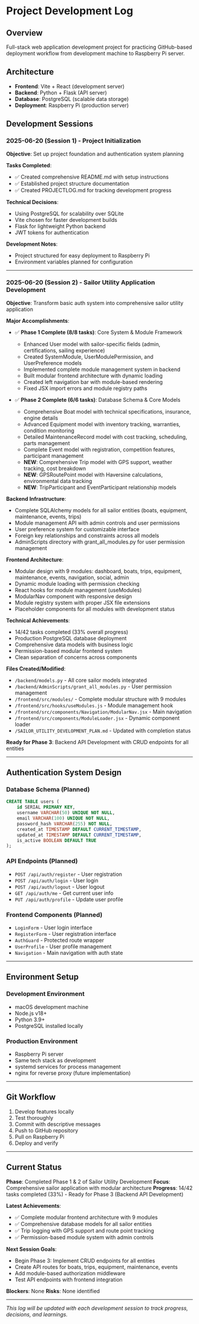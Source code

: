 # Project Development Log

## Overview
Full-stack web application development project for practicing GitHub-based deployment workflow from development machine to Raspberry Pi server.

## Architecture
- **Frontend**: Vite + React (development server)
- **Backend**: Python + Flask (API server)  
- **Database**: PostgreSQL (scalable data storage)
- **Deployment**: Raspberry Pi (production server)

## Development Sessions

### 2025-06-20 (Session 1) - Project Initialization
**Objective**: Set up project foundation and authentication system planning

**Tasks Completed**:
- ✅ Created comprehensive README.md with setup instructions
- ✅ Established project structure documentation
- ✅ Created PROJECTLOG.md for tracking development progress

**Technical Decisions**:
- Using PostgreSQL for scalability over SQLite
- Vite chosen for faster development builds
- Flask for lightweight Python backend
- JWT tokens for authentication

**Development Notes**:
- Project structured for easy deployment to Raspberry Pi
- Environment variables planned for configuration

---

### 2025-06-20 (Session 2) - Sailor Utility Application Development
**Objective**: Transform basic auth system into comprehensive sailor utility application

**Major Accomplishments**:
- ✅ **Phase 1 Complete (8/8 tasks)**: Core System & Module Framework
  - Enhanced User model with sailor-specific fields (admin, certifications, sailing experience)
  - Created SystemModule, UserModulePermission, and UserPreference models
  - Implemented complete module management system in backend
  - Built modular frontend architecture with dynamic loading
  - Created left navigation bar with module-based rendering
  - Fixed JSX import errors and module registry paths

- ✅ **Phase 2 Complete (6/6 tasks)**: Database Schema & Core Models
  - Comprehensive Boat model with technical specifications, insurance, engine details
  - Advanced Equipment model with inventory tracking, warranties, condition monitoring
  - Detailed MaintenanceRecord model with cost tracking, scheduling, parts management
  - Complete Event model with registration, competition features, participant management
  - **NEW**: Comprehensive Trip model with GPS support, weather tracking, cost breakdown
  - **NEW**: GPSRoutePoint model with Haversine calculations, environmental data tracking
  - **NEW**: TripParticipant and EventParticipant relationship models

**Backend Infrastructure**:
- Complete SQLAlchemy models for all sailor entities (boats, equipment, maintenance, events, trips)
- Module management API with admin controls and user permissions
- User preference system for customizable interface
- Foreign key relationships and constraints across all models
- AdminScripts directory with grant_all_modules.py for user permission management

**Frontend Architecture**:
- Modular design with 9 modules: dashboard, boats, trips, equipment, maintenance, events, navigation, social, admin
- Dynamic module loading with permission checking
- React hooks for module management (useModules)
- ModularNav component with responsive design
- Module registry system with proper JSX file extensions
- Placeholder components for all modules with development status

**Technical Achievements**:
- 14/42 tasks completed (33% overall progress)
- Production PostgreSQL database deployment
- Comprehensive data models with business logic
- Permission-based modular frontend system
- Clean separation of concerns across components

**Files Created/Modified**:
- `/backend/models.py` - All core sailor models integrated
- `/backend/AdminScripts/grant_all_modules.py` - User permission management
- `/frontend/src/modules/` - Complete modular structure with 9 modules
- `/frontend/src/hooks/useModules.js` - Module management hook
- `/frontend/src/components/Navigation/ModularNav.jsx` - Main navigation
- `/frontend/src/components/ModuleLoader.jsx` - Dynamic component loader
- `/SAILOR_UTILITY_DEVELOPMENT_PLAN.md` - Updated with completion status

**Ready for Phase 3**: Backend API Development with CRUD endpoints for all entities

---

## Authentication System Design

### Database Schema (Planned)
```sql
CREATE TABLE users (
    id SERIAL PRIMARY KEY,
    username VARCHAR(50) UNIQUE NOT NULL,
    email VARCHAR(100) UNIQUE NOT NULL,
    password_hash VARCHAR(255) NOT NULL,
    created_at TIMESTAMP DEFAULT CURRENT_TIMESTAMP,
    updated_at TIMESTAMP DEFAULT CURRENT_TIMESTAMP,
    is_active BOOLEAN DEFAULT TRUE
);
```

### API Endpoints (Planned)
- `POST /api/auth/register` - User registration
- `POST /api/auth/login` - User login
- `POST /api/auth/logout` - User logout
- `GET /api/auth/me` - Get current user info
- `PUT /api/auth/profile` - Update user profile

### Frontend Components (Planned)
- `LoginForm` - User login interface
- `RegisterForm` - User registration interface
- `AuthGuard` - Protected route wrapper
- `UserProfile` - User profile management
- `Navigation` - Main navigation with auth state

---

## Environment Setup

### Development Environment
- macOS development machine
- Node.js v18+
- Python 3.9+
- PostgreSQL installed locally

### Production Environment
- Raspberry Pi server
- Same tech stack as development
- systemd services for process management
- nginx for reverse proxy (future implementation)

---

## Git Workflow
1. Develop features locally
2. Test thoroughly 
3. Commit with descriptive messages
4. Push to GitHub repository
5. Pull on Raspberry Pi
6. Deploy and verify

---

## Current Status
**Phase**: Completed Phase 1 & 2 of Sailor Utility Development
**Focus**: Comprehensive sailor application with modular architecture
**Progress**: 14/42 tasks completed (33%) - Ready for Phase 3 (Backend API Development)

**Latest Achievements**:
- ✅ Complete modular frontend architecture with 9 modules
- ✅ Comprehensive database models for all sailor entities
- ✅ Trip logging with GPS support and route point tracking
- ✅ Permission-based module system with admin controls

**Next Session Goals**:
- Begin Phase 3: Implement CRUD endpoints for all entities
- Create API routes for boats, trips, equipment, maintenance, events
- Add module-based authorization middleware
- Test API endpoints with frontend integration

**Blockers**: None
**Risks**: None identified

---

*This log will be updated with each development session to track progress, decisions, and learnings.*